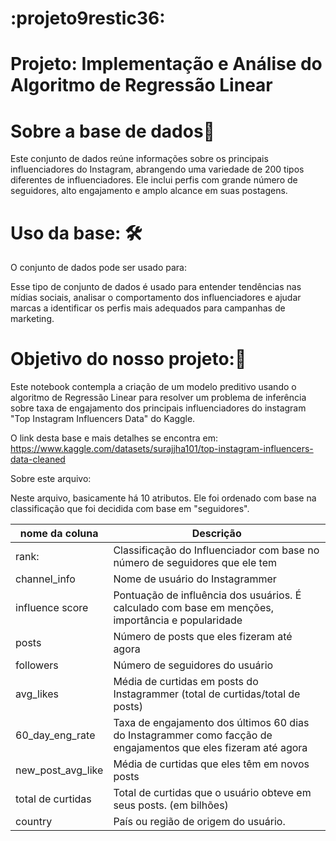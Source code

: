 # :projeto9restic36:

# Projeto: Implementação e Análise do Algoritmo de Regressão Linear

# Sobre a base de dados🎲
Este conjunto de dados reúne informações sobre os principais influenciadores do Instagram, abrangendo uma variedade de 200 tipos diferentes de influenciadores. Ele inclui perfis com grande número de seguidores, alto engajamento e amplo alcance em suas postagens.


# Uso da base: 🛠️

O conjunto de dados pode ser usado para:

Esse tipo de conjunto de dados é usado para entender tendências nas mídias sociais, analisar o comportamento dos influenciadores e ajudar marcas a identificar os perfis mais adequados para campanhas de marketing.

# Objetivo do nosso projeto:🎯

Este notebook contempla a criação de um modelo preditivo usando o algoritmo de Regressão Linear para resolver um problema de inferência sobre taxa de engajamento dos principais influenciadores do instagram "Top Instagram Influencers Data" do Kaggle.

O link desta base e mais detalhes se encontra em: https://www.kaggle.com/datasets/surajjha101/top-instagram-influencers-data-cleaned


Sobre este arquivo:

Neste arquivo, basicamente há 10 atributos. Ele foi ordenado com base na classificação que foi decidida com base em "seguidores".

| nome da coluna | Descrição |
| ------------ | ------------ |
| rank: | Classificação do Influenciador com base no número de seguidores que ele tem |
| channel_info | Nome de usuário do Instagrammer |
| influence score | Pontuação de influência dos usuários. É calculado com base em menções, importância e popularidade |
| posts |  Número de posts que eles fizeram até agora |
| followers | Número de seguidores do usuário|
| avg_likes | Média de curtidas em posts do Instagrammer (total de curtidas/total de posts) |
| 60_day_eng_rate | Taxa de engajamento dos últimos 60 dias do Instagrammer como facção de engajamentos que eles fizeram até agora |
| new_post_avg_like | Média de curtidas que eles têm em novos posts |
| total de curtidas | Total de curtidas que o usuário obteve em seus posts. (em bilhões) |
| country | País ou região de origem do usuário. |

    
